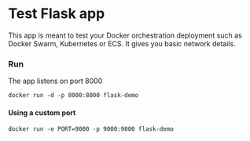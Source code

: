 # Test Flask app

This app is meant to test your Docker orchestration deployment such as Docker Swarm, Kubernetes or ECS. It gives you basic network details.

### Run
The app listens on port 8000

```
docker run -d -p 8000:8000 flask-demo 
```


#### Using a custom port 
```
docker run -e PORT=9000 -p 9000:9000 flask-demo
```

